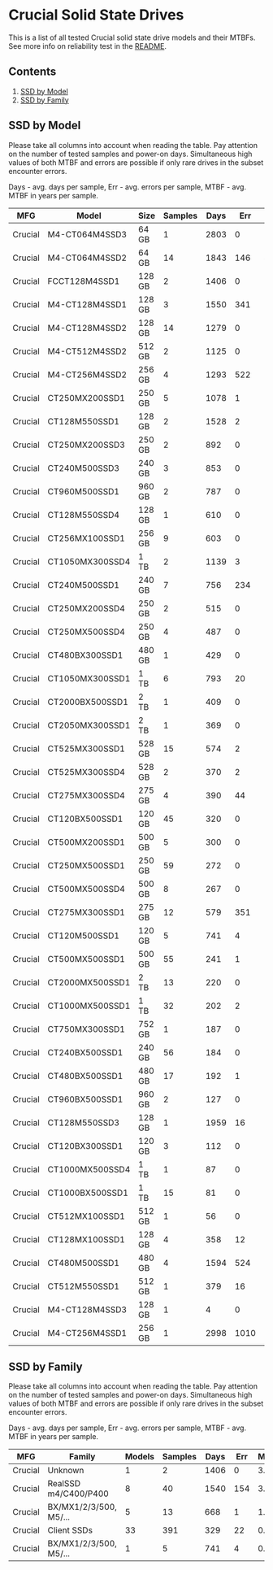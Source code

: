 Crucial Solid State Drives
==========================

This is a list of all tested Crucial solid state drive models and their MTBFs. See
more info on reliability test in the [README](https://github.com/bsdhw/SMART).

Contents
--------

1. [ SSD by Model  ](#ssd-by-model)
2. [ SSD by Family ](#ssd-by-family)

SSD by Model
------------

Please take all columns into account when reading the table. Pay attention on the
number of tested samples and power-on days. Simultaneous high values of both MTBF
and errors are possible if only rare drives in the subset encounter errors.

Days - avg. days per sample,
Err  - avg. errors per sample,
MTBF - avg. MTBF in years per sample.

| MFG       | Model              | Size   | Samples | Days  | Err   | MTBF |
|-----------|--------------------|--------|---------|-------|-------|------|
| Crucial   | M4-CT064M4SSD3     | 64 GB  | 1       | 2803  | 0     | 7.68   |
| Crucial   | M4-CT064M4SSD2     | 64 GB  | 14      | 1843  | 146   | 4.90   |
| Crucial   | FCCT128M4SSD1      | 128 GB | 2       | 1406  | 0     | 3.85   |
| Crucial   | M4-CT128M4SSD1     | 128 GB | 3       | 1550  | 341   | 3.57   |
| Crucial   | M4-CT128M4SSD2     | 128 GB | 14      | 1279  | 0     | 3.51   |
| Crucial   | M4-CT512M4SSD2     | 512 GB | 2       | 1125  | 0     | 3.08   |
| Crucial   | M4-CT256M4SSD2     | 256 GB | 4       | 1293  | 522   | 2.77   |
| Crucial   | CT250MX200SSD1     | 250 GB | 5       | 1078  | 1     | 2.76   |
| Crucial   | CT128M550SSD1      | 128 GB | 2       | 1528  | 2     | 2.62   |
| Crucial   | CT250MX200SSD3     | 250 GB | 2       | 892   | 0     | 2.45   |
| Crucial   | CT240M500SSD3      | 240 GB | 3       | 853   | 0     | 2.34   |
| Crucial   | CT960M500SSD1      | 960 GB | 2       | 787   | 0     | 2.16   |
| Crucial   | CT128M550SSD4      | 128 GB | 1       | 610   | 0     | 1.67   |
| Crucial   | CT256MX100SSD1     | 256 GB | 9       | 603   | 0     | 1.65   |
| Crucial   | CT1050MX300SSD4    | 1 TB   | 2       | 1139  | 3     | 1.63   |
| Crucial   | CT240M500SSD1      | 240 GB | 7       | 756   | 234   | 1.49   |
| Crucial   | CT250MX200SSD4     | 250 GB | 2       | 515   | 0     | 1.41   |
| Crucial   | CT250MX500SSD4     | 250 GB | 4       | 487   | 0     | 1.34   |
| Crucial   | CT480BX300SSD1     | 480 GB | 1       | 429   | 0     | 1.18   |
| Crucial   | CT1050MX300SSD1    | 1 TB   | 6       | 793   | 20    | 1.16   |
| Crucial   | CT2000BX500SSD1    | 2 TB   | 1       | 409   | 0     | 1.12   |
| Crucial   | CT2050MX300SSD1    | 2 TB   | 1       | 369   | 0     | 1.01   |
| Crucial   | CT525MX300SSD1     | 528 GB | 15      | 574   | 2     | 1.00   |
| Crucial   | CT525MX300SSD4     | 528 GB | 2       | 370   | 2     | 0.94   |
| Crucial   | CT275MX300SSD4     | 275 GB | 4       | 390   | 44    | 0.92   |
| Crucial   | CT120BX500SSD1     | 120 GB | 45      | 320   | 0     | 0.88   |
| Crucial   | CT500MX200SSD1     | 500 GB | 5       | 300   | 0     | 0.82   |
| Crucial   | CT250MX500SSD1     | 250 GB | 59      | 272   | 0     | 0.75   |
| Crucial   | CT500MX500SSD4     | 500 GB | 8       | 267   | 0     | 0.73   |
| Crucial   | CT275MX300SSD1     | 275 GB | 12      | 579   | 351   | 0.70   |
| Crucial   | CT120M500SSD1      | 120 GB | 5       | 741   | 4     | 0.67   |
| Crucial   | CT500MX500SSD1     | 500 GB | 55      | 241   | 1     | 0.65   |
| Crucial   | CT2000MX500SSD1    | 2 TB   | 13      | 220   | 0     | 0.60   |
| Crucial   | CT1000MX500SSD1    | 1 TB   | 32      | 202   | 2     | 0.52   |
| Crucial   | CT750MX300SSD1     | 752 GB | 1       | 187   | 0     | 0.51   |
| Crucial   | CT240BX500SSD1     | 240 GB | 56      | 184   | 0     | 0.51   |
| Crucial   | CT480BX500SSD1     | 480 GB | 17      | 192   | 1     | 0.49   |
| Crucial   | CT960BX500SSD1     | 960 GB | 2       | 127   | 0     | 0.35   |
| Crucial   | CT128M550SSD3      | 128 GB | 1       | 1959  | 16    | 0.32   |
| Crucial   | CT120BX300SSD1     | 120 GB | 3       | 112   | 0     | 0.31   |
| Crucial   | CT1000MX500SSD4    | 1 TB   | 1       | 87    | 0     | 0.24   |
| Crucial   | CT1000BX500SSD1    | 1 TB   | 15      | 81    | 0     | 0.22   |
| Crucial   | CT512MX100SSD1     | 512 GB | 1       | 56    | 0     | 0.16   |
| Crucial   | CT128MX100SSD1     | 128 GB | 4       | 358   | 12    | 0.15   |
| Crucial   | CT480M500SSD1      | 480 GB | 4       | 1594  | 524   | 0.09   |
| Crucial   | CT512M550SSD1      | 512 GB | 1       | 379   | 16    | 0.06   |
| Crucial   | M4-CT128M4SSD3     | 128 GB | 1       | 4     | 0     | 0.01   |
| Crucial   | M4-CT256M4SSD1     | 256 GB | 1       | 2998  | 1010  | 0.01   |

SSD by Family
-------------

Please take all columns into account when reading the table. Pay attention on the
number of tested samples and power-on days. Simultaneous high values of both MTBF
and errors are possible if only rare drives in the subset encounter errors.

Days - avg. days per sample,
Err  - avg. errors per sample,
MTBF - avg. MTBF in years per sample.

| MFG       | Family                 | Models | Samples | Days  | Err   | MTBF |
|-----------|------------------------|--------|---------|-------|-------|------|
| Crucial   | Unknown                | 1      | 2       | 1406  | 0     | 3.85   |
| Crucial   | RealSSD m4/C400/P400   | 8      | 40      | 1540  | 154   | 3.83   |
| Crucial   | BX/MX1/2/3/500, M5/... | 5      | 13      | 668   | 1     | 1.53   |
| Crucial   | Client SSDs            | 33     | 391     | 329   | 22    | 0.74   |
| Crucial   | BX/MX1/2/3/500, M5/... | 1      | 5       | 741   | 4     | 0.67   |

